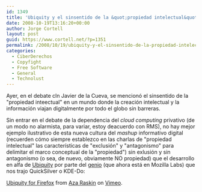 ```yaml
---
id: 1349
title: 'Ubiquity y el sinsentido de la &quot;propiedad intelectual&quot;'
date: 2008-10-19T13:16:20+00:00
author: Jorge Cortell
layout: post
guid: https://www.cortell.net/?p=1351
permalink: /2008/10/19/ubiquity-y-el-sinsentido-de-la-propiedad-intelectual/
categories:
  - CiberDerechos
  - Copyfight
  - Free Software
  - General
  - Technolust
---
```

Ayer, en el debate cln Javier de la Cueva, se mencionó el sinsentido de la "propiedad inteectual" en un mundo donde la creación intelectual y la información viajan digitalmente por todo el globo sin barreras.

Sin entrar en el debate de la dependencia del _cloud computing_ privativo (de un modo no alarmista, para variar, estoy deacuerdo con RMS), no hay mejor ejemplo ilustrativo de esta nueva cultura del _mashup_ informativo digital (recuerden cómo siempre establezco en las charlas de "propiedad intelectual" las características de "exclusión" y "antagonismo" para delimitar el marco conceptual de la "propiedad") sin exlusión y sin antagonismo (o sea, de nuevo, obviamente NO propiedad) que el desarrollo en alfa de <a title="https://labs.mozilla.com/2008/08/introducing-ubiquity/" href="https://labs.mozilla.com/2008/08/introducing-ubiquity/" target="_blank">Ubiquity</a> por parte del <a title="https://azarask.in/blog" href="https://azarask.in/blog" target="_blank">genio</a> (que ahora está en Mozilla Labs) que nos trajo QuickSilver o KDE-Do:

[Ubiquity for Firefox](https://vimeo.com/1561578?pg=embed&sec=1561578) from [Aza Raskin](https://vimeo.com/user532161?pg=embed&sec=1561578) on [Vimeo](https://vimeo.com?pg=embed&sec=1561578).
